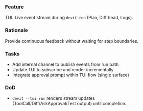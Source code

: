 ### Feature
TUI: Live event stream during `devit run` (Plan, Diff head, Logs).

### Rationale
Provide continuous feedback without waiting for step boundaries.

### Tasks
- Add internal channel to publish events from run path
- Update TUI to subscribe and render incrementally
- Integrate approval prompt within TUI flow (single surface)

### DoD
- `devit --tui run` renders stream updates (ToolCall/Diff/AskApproval/Test output) until completion.

